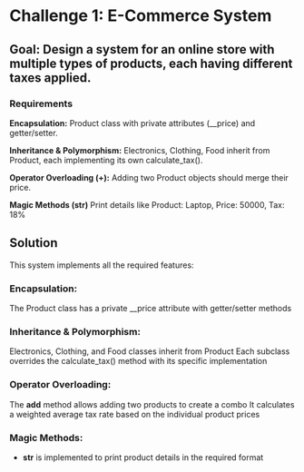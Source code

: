 # **Challenge 1: E-Commerce System**
## Goal: Design a system for an online store with multiple types of products, each having different taxes applied.

### Requirements
**Encapsulation:**
Product class with private attributes (__price) and getter/setter.

**Inheritance & Polymorphism:**
Electronics, Clothing, Food inherit from Product, each implementing its own calculate_tax().

**Operator Overloading (+):**
Adding two Product objects should merge their price.

**Magic Methods (__str__)**
Print details like Product: Laptop, Price: 50000, Tax: 18%

## Solution 

This system implements all the required features:

### Encapsulation:

The Product class has a private __price attribute with getter/setter methods


### Inheritance & Polymorphism:

Electronics, Clothing, and Food classes inherit from Product
Each subclass overrides the calculate_tax() method with its specific implementation


### Operator Overloading:

The __add__ method allows adding two products to create a combo
It calculates a weighted average tax rate based on the individual product prices


### Magic Methods:

  - __str__ is implemented to print product details in the required format



